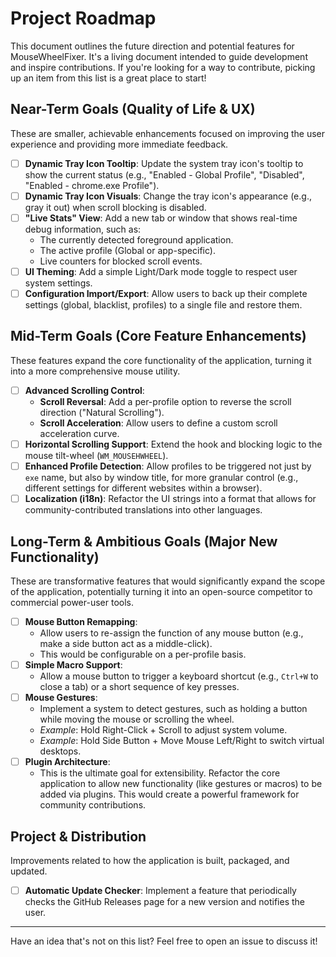 # Project Roadmap

This document outlines the future direction and potential features for MouseWheelFixer. It's a living document intended to guide development and inspire contributions. If you're looking for a way to contribute, picking up an item from this list is a great place to start!

## Near-Term Goals (Quality of Life & UX)

These are smaller, achievable enhancements focused on improving the user experience and providing more immediate feedback.

*   [ ] **Dynamic Tray Icon Tooltip**: Update the system tray icon's tooltip to show the current status (e.g., "Enabled - Global Profile", "Disabled", "Enabled - chrome.exe Profile").
*   [ ] **Dynamic Tray Icon Visuals**: Change the tray icon's appearance (e.g., gray it out) when scroll blocking is disabled.
*   [ ] **"Live Stats" View**: Add a new tab or window that shows real-time debug information, such as:
    *   The currently detected foreground application.
    *   The active profile (Global or app-specific).
    *   Live counters for blocked scroll events.
*   [ ] **UI Theming**: Add a simple Light/Dark mode toggle to respect user system settings.
*   [ ] **Configuration Import/Export**: Allow users to back up their complete settings (global, blacklist, profiles) to a single file and restore them.

## Mid-Term Goals (Core Feature Enhancements)

These features expand the core functionality of the application, turning it into a more comprehensive mouse utility.

*   [ ] **Advanced Scrolling Control**:
    *   **Scroll Reversal**: Add a per-profile option to reverse the scroll direction ("Natural Scrolling").
    *   **Scroll Acceleration**: Allow users to define a custom scroll acceleration curve.
*   [ ] **Horizontal Scrolling Support**: Extend the hook and blocking logic to the mouse tilt-wheel (`WM_MOUSEHWHEEL`).
*   [ ] **Enhanced Profile Detection**: Allow profiles to be triggered not just by `exe` name, but also by window title, for more granular control (e.g., different settings for different websites within a browser).
*   [ ] **Localization (i18n)**: Refactor the UI strings into a format that allows for community-contributed translations into other languages.

## Long-Term & Ambitious Goals (Major New Functionality)

These are transformative features that would significantly expand the scope of the application, potentially turning it into an open-source competitor to commercial power-user tools.

*   [ ] **Mouse Button Remapping**:
    *   Allow users to re-assign the function of any mouse button (e.g., make a side button act as a middle-click).
    *   This would be configurable on a per-profile basis.
*   [ ] **Simple Macro Support**:
    *   Allow a mouse button to trigger a keyboard shortcut (e.g., `Ctrl+W` to close a tab) or a short sequence of key presses.
*   [ ] **Mouse Gestures**:
    *   Implement a system to detect gestures, such as holding a button while moving the mouse or scrolling the wheel.
    *   *Example*: Hold Right-Click + Scroll to adjust system volume.
    *   *Example*: Hold Side Button + Move Mouse Left/Right to switch virtual desktops.
*   [ ] **Plugin Architecture**:
    *   This is the ultimate goal for extensibility. Refactor the core application to allow new functionality (like gestures or macros) to be added via plugins. This would create a powerful framework for community contributions.

## Project & Distribution

Improvements related to how the application is built, packaged, and updated.

*   [ ] **Automatic Update Checker**: Implement a feature that periodically checks the GitHub Releases page for a new version and notifies the user.

---

Have an idea that's not on this list? Feel free to open an issue to discuss it!